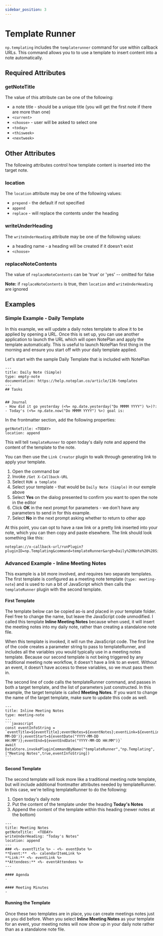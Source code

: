 ```yaml
---
sidebar_position: 3
---
```


# Template Runner
`np.templating` includes the `templaterunner` command for use within callback URLs. This command allows you to to use a template to insert content into a note automatically. 

## Required Attributes

### getNoteTitle

The value of this attribute can be one of the following:

- a note title - should be a unique title (you will get the first note if there are more than one)
- `<current>`
- `<choose>` - user will be asked to select one
- `<today>`
- `<thisweek>`
- `<nextweek>`

## Other Attributes

The following attributes control how template content is inserted into the target note.

### location

The `location` attribute may be one of the following values:

- `prepend` - the default if not specified
- `append`
- `replace` - will replace the contents under the heading

### writeUnderHeading

The `writeUnderHeading` attribute may be one of the following values:

- a heading name - a heading will be created if it doesn't exist
- `<choose>`

### replaceNoteContents

The value of `replaceNoteContents` can be 'true' or 'yes' -- omitted for false

**Note:** if `replaceNoteContents` is true, then `location` and `writeUnderHeading` are ignored

## Examples

### Simple Example - Daily Template

In this example, we will update a daily notes template to allow it to be applied by opening a URL. Once this is set up, you can use another application to launch the URL which will open NotePlan and apply the template automatically. This is useful to launch NotePlan first thing in the morning and ensure you start off with your daily template applied.

Let's start with the sample Daily Template that is included with NotePlan

```
---
title: Daily Note (Simple)
type: empty-note
documentation: https://help.noteplan.co/article/136-templates
---
## Tasks


## Journal
- How did it go yesterday (<%= np.date.yesterday("Do MMMM YYYY") %>)?:
- Today's (<%= np.date.now("Do MMMM YYYY") %>) goal is: 

```

In the frontmatter section, add the following properties:

```
getNoteTitle: <TODAY>
location: append
```

This will tell `templateRunner` to open today's daily note and append the content of the template to the note.

You can then use the `Link Creator` plugin to walk through generating link to apply your template. 

1. Open the command bar
2. Invoke `/Get X-Callback-URL`
3. Select `RUN a template`
4. Select your template - that would be `Daily Note (Simple)` in our exmple above
5. Select **Yes** on the dialog presented to confirm you want to open the note in the editor
6. Click **OK** in the next prompt for parameters - we don't have any parameters to send in for this example. 
7. Select **No** in the next prompt asking whether to return to other app

At this point, you can opt to have a raw link or a pretty link inserted into your note, which you can then copy and paste elsewhere. The link should look something like this:

```
noteplan://x-callback-url/runPlugin?pluginID=np.Templating&command=templateRunner&arg0=Daily%20Note%20%28Simple%29&arg1=true&arg2=
```


### Advanced Example - Inline Meeting Notes

This example is a bit more involved, and requires two separate templates. The first template is configured as a meeting note template (`type: meeting-note`) and is used to run a bit of JavaScript which then calls the `templateRunner` plugin with the second template. 

#### First Template

The template below can be copied as-is and placed in your template folder. Feel free to change the name, but leave the JavaScript code unmodified. I called this template **Inline Meeting Notes** because when used, it will insert the meeting notes into my daily note, rather than creating a standalone note file.

When this template is invoked, it will run the JavaScript code. The first line of the code creates a parameter string to pass to templateRunner, and includes all the variables you would typically use in a meeting notes template. Because our second template is not being triggered by any traditional meeting note workflow, it doesn't have a link to an event. Without an event, it doesn't have access to these variables, so we must pass them in.

The second line of code calls the templateRunner command, and passes in both a target template, and the list of parameters just constructed. In this example, the target template is called **Meeting Notes**. If you want to change the name of the target template, make sure to update this code as well.

````
---
title: Inline Meeting Notes
type: meeting-note
---
```javascript
const eventInfoString = `eventTitle=${eventTitle};eventNotes=${eventNotes};eventLink=${eventLink};calendarItemLink=${calendarItemLink};eventAttendees=${eventAttendees};eventAttendeeNames=${eventAttendeeNames};eventLocation=${eventLocation};eventCalendar=${eventCalendar};eventDate=${eventDate('YYYY-MM-DD')};eventStart=${eventDate("YYYY-MM-DD HH:MM")};eventEnd=${eventEndDate("YYYY-MM-DD HH:MM")}`
await DataStore.invokePluginCommandByName("templateRunner","np.Templating",["Meeting Notes",true,eventInfoString])
```
````

#### Second Template

The second template will look more like a traditional meeting note template,
but will include additional frontmatter attributes needed by templateRunner.
In this case, we're telling templateRunner to do the following:

1. Open today's daily note
2. Put the content of the template under the heading **Today's Notes** 
3. Append the content of the template within this heading (newer notes at
   the bottom)

```
---
title: Meeting Notes
getNoteTitle:  <TODAY>
writeUnderHeading: "Today's Notes"
location: append
---
### <%- eventTitle %> - <%- eventDate %>
**Event:**  <%- calendarItemLink %>
**Link:** <%- eventLink %>
**Attendees:** <%- eventAttendees %>
---

#### Agenda
-

#### Meeting Minutes
-
```

#### Running the Template

Once these two templates are in place, you can create meetings notes just as
you did before. When you select **Inline Meeting Notes** as your template
for an event, your meeting notes will now show up in your daily note rather
than as a standalone note file. 
